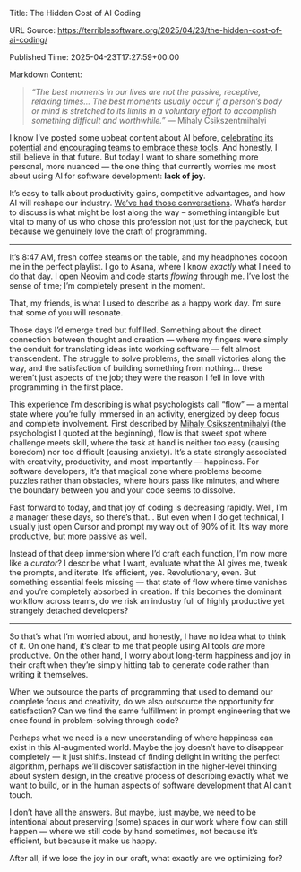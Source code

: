 Title: The Hidden Cost of AI Coding

URL Source: https://terriblesoftware.org/2025/04/23/the-hidden-cost-of-ai-coding/

Published Time: 2025-04-23T17:27:59+00:00

Markdown Content:
> _“The best moments in our lives are not the passive, receptive, relaxing times… The best moments usually occur if a person’s body or mind is stretched to its limits in a voluntary effort to accomplish something difficult and worthwhile.”_ — Mihaly Csikszentmihalyi

I know I’ve posted some upbeat content about AI before, [celebrating its potential](https://terriblesoftware.org/2024/12/14/weve-been-here-before/) and [encouraging teams to embrace these tools](https://terriblesoftware.org/2025/04/07/making-ai-actually-work-on-your-team/). And honestly, I still believe in that future. But today I want to share something more personal, more nuanced — the one thing that currently worries me most about using AI for software development: **lack of joy**.

It’s easy to talk about productivity gains, competitive advantages, and how AI will reshape our industry. [We’ve had those conversations](https://terriblesoftware.org/tag/ai/). What’s harder to discuss is what might be lost along the way – something intangible but vital to many of us who chose this profession not just for the paycheck, but because we genuinely love the craft of programming.

* * *

It’s 8:47 AM, fresh coffee steams on the table, and my headphones cocoon me in the perfect playlist. I go to Asana, where I know _exactly_ what I need to do that day. I open Neovim and code starts _flowing_ through me. I’ve lost the sense of time; I’m completely present in the moment.

That, my friends, is what I used to describe as a happy work day. I’m sure that some of you will resonate.

Those days I’d emerge tired but fulfilled. Something about the direct connection between thought and creation — where my fingers were simply the conduit for translating ideas into working software — felt almost transcendent. The struggle to solve problems, the small victories along the way, and the satisfaction of building something from nothing… these weren’t just aspects of the job; they were the reason I fell in love with programming in the first place.

This experience I’m describing is what psychologists call “flow” — a mental state where you’re fully immersed in an activity, energized by deep focus and complete involvement. First described by [Mihaly Csikszentmihalyi](https://www.amazon.com/Flow-Psychology-Experience-Perennial-Classics/dp/0061339202/) (the psychologist I quoted at the beginning), flow is that sweet spot where challenge meets skill, where the task at hand is neither too easy (causing boredom) nor too difficult (causing anxiety). It’s a state strongly associated with creativity, productivity, and most importantly — happiness. For software developers, it’s that magical zone where problems become puzzles rather than obstacles, where hours pass like minutes, and where the boundary between you and your code seems to dissolve.

Fast forward to today, and that joy of coding is decreasing rapidly. Well, I’m a manager these days, so there’s that… But even when I do get technical, I usually just open Cursor and prompt my way out of 90% of it. It’s way more productive, but more passive as well.

Instead of that deep immersion where I’d craft each function, I’m now more like a _curator_? I describe what I want, evaluate what the AI gives me, tweak the prompts, and iterate. It’s efficient, yes. Revolutionary, even. But something essential feels missing — that state of flow where time vanishes and you’re completely absorbed in creation. If this becomes the dominant workflow across teams, do we risk an industry full of highly productive yet strangely detached developers?

* * *

So that’s what I’m worried about, and honestly, I have no idea what to think of it. On one hand, it’s clear to me that people using AI tools _are_ more productive. On the other hand, I worry about long-term happiness and joy in their craft when they’re simply hitting tab to generate code rather than writing it themselves.

When we outsource the parts of programming that used to demand our complete focus and creativity, do we also outsource the opportunity for satisfaction? Can we find the same fulfillment in prompt engineering that we once found in problem-solving through code?

Perhaps what we need is a new understanding of where happiness can exist in this AI-augmented world. Maybe the joy doesn’t have to disappear completely — it just shifts. Instead of finding delight in writing the perfect algorithm, perhaps we’ll discover satisfaction in the higher-level thinking about system design, in the creative process of describing exactly what we want to build, or in the human aspects of software development that AI can’t touch.

I don’t have all the answers. But maybe, just maybe, we need to be intentional about preserving (some) spaces in our work where flow can still happen — where we still code by hand sometimes, not because it’s efficient, but because it make us happy.

After all, if we lose the joy in our craft, what exactly are we optimizing for?
